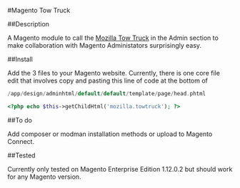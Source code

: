 #Magento Tow Truck

##Description

A Magento module to call the [Mozilla Tow Truck](http://towtruck.mozillalabs.com/) in the Admin section to make collaboration with Magento Administators surprisingly easy.

##Install

Add the 3 files to your Magento website. Currently, there is one core file edit that involves copy and pasting this line of code at the bottom of

```php
/app/design/adminhtml/default/default/template/page/head.phtml
```

```php
<?php echo $this->getChildHtml('mozilla.towtruck'); ?>
``` 

##To do

Add composer or modman installation methods or upload to Magento Connect. 

##Tested

Currently only tested on Magento Enterprise Edition 1.12.0.2 but should work for any Magento version.